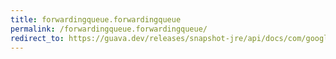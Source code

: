 ```yaml
---
title: forwardingqueue.forwardingqueue
permalink: /forwardingqueue.forwardingqueue/
redirect_to: https://guava.dev/releases/snapshot-jre/api/docs/com/google/common/collect/ForwardingQueue.html#ForwardingQueue--
---
```

